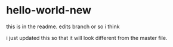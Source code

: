 # hello-world-new

this is in the readme. edits branch or so i think

i just updated this so that it will look different from the master file.

